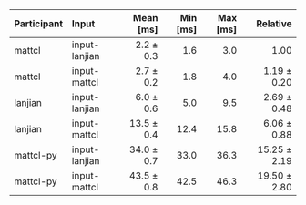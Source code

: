 | Participant | Input | Mean [ms] | Min [ms] | Max [ms] | Relative |
|:---|:---|---:|---:|---:|---:|
| mattcl | input-lanjian | 2.2 ± 0.3 | 1.6 | 3.0 | 1.00 |
| mattcl | input-mattcl | 2.7 ± 0.2 | 1.8 | 4.0 | 1.19 ± 0.20 |
| lanjian | input-lanjian | 6.0 ± 0.6 | 5.0 | 9.5 | 2.69 ± 0.48 |
| lanjian | input-mattcl | 13.5 ± 0.4 | 12.4 | 15.8 | 6.06 ± 0.88 |
| mattcl-py | input-lanjian | 34.0 ± 0.7 | 33.0 | 36.3 | 15.25 ± 2.19 |
| mattcl-py | input-mattcl | 43.5 ± 0.8 | 42.5 | 46.3 | 19.50 ± 2.80 |
